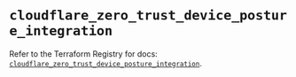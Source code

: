 # `cloudflare_zero_trust_device_posture_integration`

Refer to the Terraform Registry for docs: [`cloudflare_zero_trust_device_posture_integration`](https://registry.terraform.io/providers/cloudflare/cloudflare/5.10.1/docs/resources/zero_trust_device_posture_integration).
